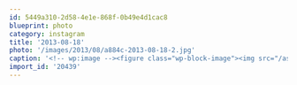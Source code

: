 ```yaml
---
id: 5449a310-2d58-4e1e-868f-0b49e4d1cac8
blueprint: photo
category: instagram
title: '2013-08-18'
photo: '/images/2013/08/a884c-2013-08-18-2.jpg'
caption: '<!-- wp:image --><figure class="wp-block-image"><img src="/assets/images/2013/08/a884c-2013-08-18-2.jpg" /></figure><!-- /wp:image --><!-- wp:paragraph --><p>The road less traveled.</p><!-- /wp:paragraph -->'
import_id: '20439'
---
```


